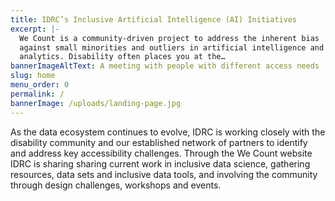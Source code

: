 ```yaml
---
title: IDRC’s Inclusive Artificial Intelligence (AI) Initiatives
excerpt: |-
  We Count is a community-driven project to address the inherent bias
  against small minorities and outliers in artificial intelligence and data
  analytics. Disability often places you at the…
bannerImageAltText: A meeting with people with different access needs
slug: home
menu_order: 0
permalink: /
bannerImage: /uploads/landing-page.jpg
---
```

As the data ecosystem continues to evolve, IDRC is working closely with the disability community and our established network of partners to identify and address key accessibility challenges. Through the We Count website IDRC is sharing sharing current work in inclusive data science, gathering resources, data sets and inclusive data tools, and involving the community through design challenges, workshops and events.
